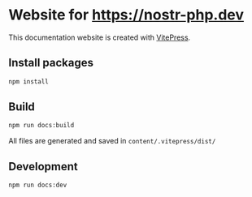 # Website for https://nostr-php.dev

This documentation website is created with [VitePress](https://vitepress.dev/). 

## Install packages

```bash
npm install
```

## Build

```bash
npm run docs:build
```

All files are generated and saved in `content/.vitepress/dist/`

## Development

```bash
npm run docs:dev
```